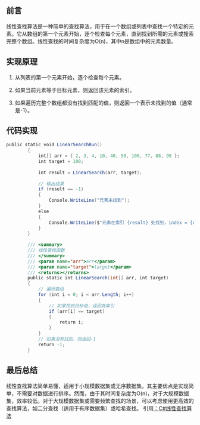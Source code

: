 ## 前言

线性查找算法是一种简单的查找算法，用于在一个数组或列表中查找一个特定的元素。它从数组的第一个元素开始，逐个检查每个元素，直到找到所需的元素或搜索完整个数组。线性查找的时间复杂度为O(n)，其中n是数组中的元素数量。

## 实现原理

1. 从列表的第一个元素开始，逐个检查每个元素。
    
2. 如果当前元素等于目标元素，则返回该元素的索引。
    
3. 如果遍历完整个数组都没有找到匹配的值，则返回一个表示未找到的值（通常是-1）。
    

## 代码实现
```C#
public static void LinearSearchRun()  
        {  
            int[] arr = { 2, 3, 4, 10, 40, 50, 100, 77, 88, 99 };  
            int target = 100;  
  
            int result = LinearSearch(arr, target);  
  
            // 输出结果  
            if (result == -1)  
            {  
                Console.WriteLine("元素未找到");  
            }  
            else  
            {  
                Console.WriteLine($"元素在索引 {result} 处找到，index = {result}");  
            }  
        }  
  
        /// <summary>  
        /// 线性查找函数  
        /// </summary>  
        /// <param name="arr">arr</param>  
        /// <param name="target">target</param>  
        /// <returns></returns>  
        public static int LinearSearch(int[] arr, int target)  
        {  
            // 遍历数组  
            for (int i = 0; i < arr.Length; i++)  
            {  
                // 如果找到目标值，返回其索引  
                if (arr[i] == target)  
                {  
                    return i;  
                }  
            }  
            // 如果没有找到，则返回-1  
            return -1;  
        }
```
## 最后总结

线性查找算法简单易懂，适用于小规模数据集或无序数据集。其主要优点是实现简单，不需要对数据进行排序。然而，由于其时间复杂度为O(n)，对于大规模数据集，效率较低。对于大规模数据集或需要频繁查找的场景，可以考虑使用更高效的查找算法，如二分查找（适用于有序数据集）或哈希查找。
引用[：C#线性查找算法](https://mp.weixin.qq.com/s?__biz=MzIxMTUzNzM5Ng==&mid=2247506400&idx=1&sn=86b6d62d8a5e5dd7d471c9fed09f4ec7&scene=21&poc_token=HPlQtWijeghGGomAxhEkHsbxZhZRO9EPpqAOZZKK)